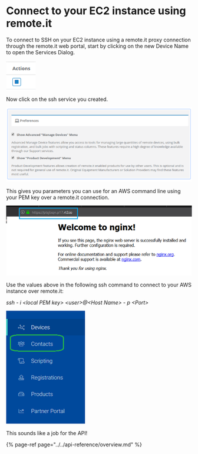 # Connect to your EC2 instance using remote.it

To connect to SSH on your EC2 instance using a remote.it proxy connection through the remote.it web portal, start by clicking on the new Device Name to open the Services Dialog.

![](../../.gitbook/assets/image%20%2819%29.png)

Now click on the ssh service you created.

![](../../.gitbook/assets/image%20%28285%29.png)

This gives you parameters you can use for an AWS command line using your PEM key over a remote.it connection.

![](../../.gitbook/assets/image%20%28202%29.png)

Use the values above in the following ssh command to connect to your AWS instance over remote.it:

_ssh - i &lt;local PEM key&gt; &lt;user&gt;@&lt;Host Name&gt; - p &lt;Port&gt;_

![](../../.gitbook/assets/image%20%28398%29.png)

This sounds like a job for the API!

{% page-ref page="../../api-reference/overview.md" %}

